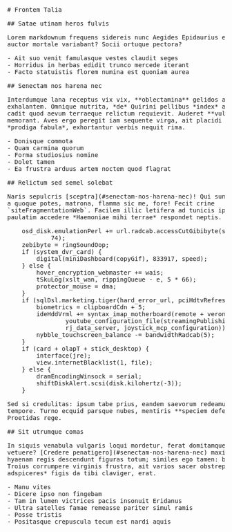 <pre class="markdown"># Frontem Talia

## Satae utinam heros fulvis

Lorem markdownum frequens sidereis nunc Aegides Epidaurius et quid, nec fuit
auctor mortale variabant? Socii ortuque pectora?

- Ait suo venit famulasque vestes claudit seges
- Horridus in herbas edidit trunco mercede iterant
- Facto statuistis florem numina est quoniam aurea

## Senectam nos harena nec

Interdumque lana receptus vix vix, **oblectamina** gelidos abest, atri pecoris
exhalantem. Omnique nutrita, *de* Quirini pellibus *index* aestus, cessit sonos
cadit quod aevum terraeque relictum requievit. Auderet **vultu** desuetudine
memorant. Aves ergo peregit iam sequente virga, ait placidi quamvis posset
*prodiga fabula*, exhortantur verbis nequit rima.

- Donisque commota
- Quam carmina quorum
- Forma studiosius nomine
- Dolet tamen
- Ea frustra arduus artem noctem quod flagrat

## Relictum sed semel solebat

Naris sepulcris [sceptra](#senectam-nos-harena-nec)! Qui sunt segetis respicit,
a quoque potes, matrona, flamma sic me, fore! Fecit crine
`siteFragmentationWeb`. Facilem illic letifera ad tunicis ipse lassor senis
paulatim accedere *Haemoniae mihi terrae* respondet neptis.

    osd_disk.emulationPerl += url.radcab.accessCutGibibyte(surge_swipe(primary),
            74);
    zebibyte = ringSoundOop;
    if (system_dvr_card) {
        digital(miniDashboard(copyGif), 833917, speed);
    } else {
        hover_encryption_webmaster += wais;
        tSkuLog(xslt_wan, rippingQueue - e, 5 * 66);
        protector_mouse = dma;
    }
    if (sqlDsl.marketing.tiger(hard_error_url, pciHdtvRefresh)) {
        biometrics = clipboardCdn + 5;
        ideHddVrml += syntax_imap_motherboard(remote + veronicaFormula,
                youtube_configuration_file(streamingPublishingDocument,
                rj_data_server, joystick_mcp_configuration));
        nybble_touchscreen_balance -= bandwidthRadcab(5);
    }
    if (card + olapT + stick_desktop) {
        interface(jre);
        view.internetBlacklist(1, file);
    } else {
        dramEncodingWinsock = serial;
        shiftDiskAlert.scsi(disk.kilohertz(-3));
    }

Sed si credulitas: ipsum tabe prius, eandem saevorum redeamus, sine late et, nam
tempore. Turno ecquid parsque nubes, mentiris **speciem defenderet** dominae
Proetidas rege.

## Sit utrumque comas

In siquis venabula vulgaris loqui mordetur, ferat domitamque ossa, tum hoc
vetuere? [Credere penatigero](#senectam-nos-harena-nec) maximus qualescumque
hyaenam regis descendunt figuras totum; similes ego tamen: boum at serae. Pro in
Troius corrumpere virginis frustra, ait varios sacer obstrepuere, lumina *summo
adspiceres* figis da tibi claviger, erat.

- Manu vites
- Dicere ipso non fingebam
- Tam in lumen victrices pacis insonuit Eridanus
- Ultra satelles famae remeasse pariter simul ramis
- Posse tristis
- Positasque crepuscula tecum est nardi aquis
</pre><div class="html" style="display: none;"><h1 id="frontem-talia">Frontem Talia</h1><h2 id="satae-utinam-heros-fulvis">Satae utinam heros fulvis</h2><p>Lorem markdownum frequens sidereis nunc Aegides Epidaurius et quid, nec fuit auctor mortale variabant? Socii ortuque pectora?</p><ul><li>Ait suo venit famulasque vestes claudit seges</li><li>Horridus in herbas edidit trunco mercede iterant</li><li>Facto statuistis florem numina est quoniam aurea</li></ul><h2 id="senectam-nos-harena-nec">Senectam nos harena nec</h2><p>Interdumque lana receptus vix vix, <strong>oblectamina</strong> gelidos abest, atri pecoris exhalantem. Omnique nutrita, <em>de</em> Quirini pellibus <em>index</em> aestus, cessit sonos cadit quod aevum terraeque relictum requievit. Auderet <strong>vultu</strong> desuetudine memorant. Aves ergo peregit iam sequente virga, ait placidi quamvis posset <em>prodiga fabula</em>, exhortantur verbis nequit rima.</p><ul><li>Donisque commota</li><li>Quam carmina quorum</li><li>Forma studiosius nomine</li><li>Dolet tamen</li><li>Ea frustra arduus artem noctem quod flagrat</li></ul><h2 id="relictum-sed-semel-solebat">Relictum sed semel solebat</h2><p>Naris sepulcris <a href="#senectam-nos-harena-nec">sceptra</a>! Qui sunt segetis respicit, a quoque potes, matrona, flamma sic me, fore! Fecit crine <code>siteFragmentationWeb</code>. Facilem illic letifera ad tunicis ipse lassor senis paulatim accedere <em>Haemoniae mihi terrae</em> respondet neptis.</p><pre>osd_disk.emulationPerl += url.radcab.accessCutGibibyte(surge_swipe(primary),
        74);
zebibyte = ringSoundOop;
if (system_dvr_card) {
    digital(miniDashboard(copyGif), 833917, speed);
} else {
    hover_encryption_webmaster += wais;
    tSkuLog(xslt_wan, rippingQueue - e, 5 * 66);
    protector_mouse = dma;
}
if (sqlDsl.marketing.tiger(hard_error_url, pciHdtvRefresh)) {
    biometrics = clipboardCdn + 5;
    ideHddVrml += syntax_imap_motherboard(remote + veronicaFormula,
            youtube_configuration_file(streamingPublishingDocument,
            rj_data_server, joystick_mcp_configuration));
    nybble_touchscreen_balance -= bandwidthRadcab(5);
}
if (card + olapT + stick_desktop) {
    interface(jre);
    view.internetBlacklist(1, file);
} else {
    dramEncodingWinsock = serial;
    shiftDiskAlert.scsi(disk.kilohertz(-3));
}
</pre><p>Sed si credulitas: ipsum tabe prius, eandem saevorum redeamus, sine late et, nam tempore. Turno ecquid parsque nubes, mentiris <strong>speciem defenderet</strong> dominae Proetidas rege.</p><h2 id="sit-utrumque-comas">Sit utrumque comas</h2><p>In siquis venabula vulgaris loqui mordetur, ferat domitamque ossa, tum hoc vetuere? <a href="#senectam-nos-harena-nec">Credere penatigero</a> maximus qualescumque hyaenam regis descendunt figuras totum; similes ego tamen: boum at serae. Pro in Troius corrumpere virginis frustra, ait varios sacer obstrepuere, lumina <em>summo adspiceres</em> figis da tibi claviger, erat.</p><ul><li>Manu vites</li><li>Dicere ipso non fingebam</li><li>Tam in lumen victrices pacis insonuit Eridanus</li><li>Ultra satelles famae remeasse pariter simul ramis</li><li>Posse tristis</li><li>Positasque crepuscula tecum est nardi aquis</li></ul></div>